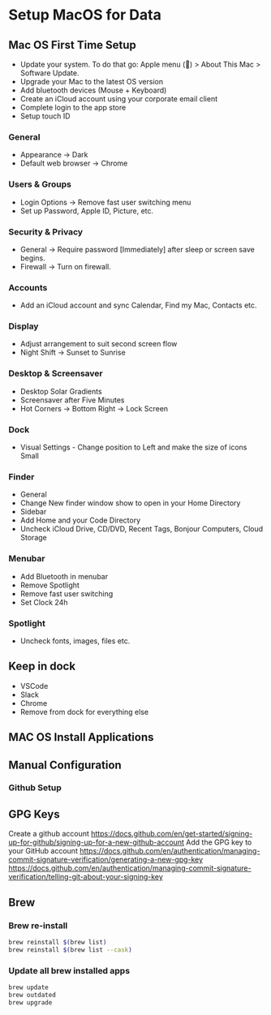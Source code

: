 # Setup MacOS for Data

## Mac OS First Time Setup
- Update your system. To do that go: Apple menu () > About This Mac > Software Update.
- Upgrade your Mac to the latest OS version
- Add bluetooth devices (Mouse + Keyboard)
- Create an iCloud account using your corporate email client
- Complete login to the app store
- Setup touch ID
### General
* Appearance -> Dark
* Default web browser -> Chrome
### Users & Groups
* Login Options -> Remove fast user switching menu
* Set up Password, Apple ID, Picture, etc.
### Security & Privacy
* General -> Require password [Immediately] after sleep or screen save begins.
* Firewall -> Turn on firewall.
### Accounts
* Add an iCloud account and sync Calendar, Find my Mac, Contacts etc.
### Display
* Adjust arrangement to suit second screen flow
* Night Shift -> Sunset to Sunrise
### Desktop & Screensaver
* Desktop Solar Gradients
* Screensaver after Five Minutes
* Hot Corners -> Bottom Right -> Lock Screen
### Dock
* Visual Settings - Change position to Left and make the size of icons Small
### Finder
* General
 * Change New finder window show to open in your Home Directory
* Sidebar
 * Add Home and your Code Directory
 * Uncheck iCloud Drive, CD/DVD, Recent Tags, Bonjour Computers, Cloud Storage 
### Menubar
* Add Bluetooth in menubar
* Remove Spotlight
* Remove fast user switching
* Set Clock 24h
### Spotlight
* Uncheck fonts, images, files etc.
## Keep in dock
* VSCode
* Slack
* Chrome
* Remove from dock for everything else
## MAC OS Install Applications

## Manual Configuration

### Github Setup
## GPG Keys
Create a github account
https://docs.github.com/en/get-started/signing-up-for-github/signing-up-for-a-new-github-account
Add the GPG key to your GitHub account
https://docs.github.com/en/authentication/managing-commit-signature-verification/generating-a-new-gpg-key
https://docs.github.com/en/authentication/managing-commit-signature-verification/telling-git-about-your-signing-key
## Brew
### Brew re-install
~~~bash
brew reinstall $(brew list)
brew reinstall $(brew list --cask)
~~~
### Update all brew installed apps
~~~bash
brew update
brew outdated
brew upgrade
~~~